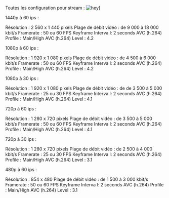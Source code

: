 Toutes les configuration pour stream : 
![hey](http://i64.tinypic.com/156zf5h.jpg)]

1440p à 60 ips : 

Résolution : 2 560 x 1 440 pixels
Plage de débit vidéo : de 9 000 à 18 000 kbit/s
Framerate : 50 ou 60 FPS
Keyframe Interva l: 2 seconds
AVC (h.264) Profile : Main/High
AVC (h.264) Level : 4.2

1080p à 60 ips :

Résolution : 1 920 x 1 080 pixels
Plage de débit vidéo : de 4 500 à 6 000 kbit/s
Framerate : 50 ou 60 FPS
Keyframe Interva l: 2 seconds
AVC (h.264) Profile : Main/High
AVC (h.264) Level : 4.2

1080p à 30 ips :

Résolution : 1 920 x 1 080 pixels
Plage de débit vidéo : de de 3 500 à 5 000 kbit/s
Framerate : 25 ou 30 FPS
Keyframe Interva l: 2 seconds
AVC (h.264) Profile : Main/High
AVC (h.264) Level : 4.1

720p à 60 ips :

Résolution : 1 280 x 720 pixels
Plage de débit vidéo : de 3 500 à 5 000 kbit/s
Framerate : 50 ou 60 FPS
Keyframe Interva l: 2 seconds
AVC (h.264) Profile : Main/High
AVC (h.264) Level : 4.1

720p à 30 ips :

Résolution : 1 280 x 720 pixels
Plage de débit vidéo : de 2 500 à 4 000 kbit/s
Framerate : 25 ou 30 FPS
Keyframe Interva l: 2 seconds
AVC (h.264) Profile : Main/High
AVC (h.264) Level : 3.1

480p à 60 ips :

Résolution : 854 x 480
Plage de débit vidéo : de 1 500 à 3 000 kbit/s
Framerate : 50 ou 60 FPS
Keyframe Interva l: 2 seconds
AVC (h.264) Profile : Main/High
AVC (h.264) Level : 3.1
